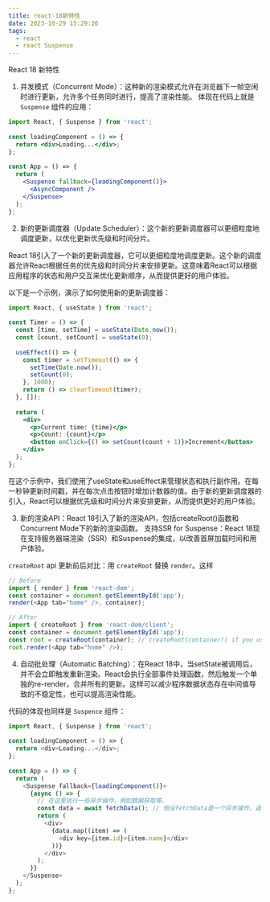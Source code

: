 ```yaml
---
title: react-18新特性
date: 2023-10-29 15:29:26
tags:
  - react
  - react Suspense
---
```


React 18 新特性

<!-- more -->


1. 并发模式（Concurrent Mode）：这种新的渲染模式允许在浏览器下一帧空闲时进行更新，允许多个任务同时进行，提高了渲染性能。
体现在代码上就是 `Suspense` 组件的应用：

```jsx
import React, { Suspense } from 'react';  
  
const loadingComponent = () => {  
  return <div>Loading...</div>;  
};  
  
const App = () => {  
  return (  
    <Suspense fallback={loadingComponent()}>  
      <AsyncComponent />  
    </Suspense>  
  );  
};
```

2. 新的更新调度器（Update Scheduler）：这个新的更新调度器可以更细粒度地调度更新，以优化更新优先级和时间分片。

React 18引入了一个新的更新调度器，它可以更细粒度地调度更新。这个新的调度器允许React根据任务的优先级和时间分片来安排更新。这意味着React可以根据应用程序的状态和用户交互来优化更新顺序，从而提供更好的用户体验。

以下是一个示例，演示了如何使用新的更新调度器：

```jsx
import React, { useState } from 'react';  
  
const Timer = () => {  
  const [time, setTime] = useState(Date.now());  
  const [count, setCount] = useState(0);  
  
  useEffect(() => {  
    const timer = setTimeout(() => {  
      setTime(Date.now());  
      setCount(0);  
    }, 1000);  
    return () => clearTimeout(timer);  
  }, []);  
  
  return (  
    <div>  
      <p>Current time: {time}</p>  
      <p>Count: {count}</p>  
      <button onClick={() => setCount(count + 1)}>Increment</button>  
    </div>  
  );  
};
```
在这个示例中，我们使用了useState和useEffect来管理状态和执行副作用。在每一秒钟更新时间戳，并在每次点击按钮时增加计数器的值。由于新的更新调度器的引入，React可以根据优先级和时间分片来安排更新，从而提供更好的用户体验。

3. 新的渲染API：React 18引入了新的渲染API，包括createRoot()函数和Concurrent Mode下的新的渲染函数。
支持SSR for Suspense：React 18现在支持服务器端渲染（SSR）和Suspense的集成，以改善首屏加载时间和用户体验。

`createRoot` api 更新前后对比：用 `createRoot` 替换 `render`。这样
```js
// Before
import { render } from 'react-dom';
const container = document.getElementById('app');
render(<App tab="home" />, container);

// After
import { createRoot } from 'react-dom/client';
const container = document.getElementById('app');
const root = createRoot(container); // createRoot(container!) if you use TypeScript
root.render(<App tab="home" />);
```

4. 自动批处理（Automatic Batching）：在React 18中，当setState被调用后，并不会立即触发重新渲染。React会执行全部事件处理函数，然后触发一个单独的re-render，合并所有的更新。这样可以减少程序数据状态存在中间值导致的不稳定性，也可以提高渲染性能。

代码的体现也同样是 `Suspence` 组件：

```js
import React, { Suspense } from 'react';  
  
const loadingComponent = () => {  
  return <div>Loading...</div>;  
};  
  
const App = () => {  
  return (  
    <Suspense fallback={loadingComponent()}>  
      {async () => {  
        // 在这里执行一些异步操作，例如数据获取等。  
        const data = await fetchData(); // 假设fetchData是一个异步操作，返回一些数据。  
        return (  
          <div>  
            {data.map((item) => (  
              <div key={item.id}>{item.name}</div>  
            ))}  
          </div>  
        );  
      }}  
    </Suspense>  
  );  
};
```
